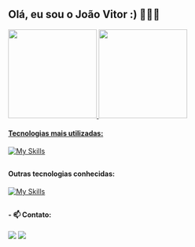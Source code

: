 ## Olá, eu sou o João Vitor :) 👨🏽‍💻

<div align="left">

  <a href="https://github.com/joaovtmarques">
  <img height="180em" src="https://github-readme-stats.vercel.app/api?username=joaovtmarques&show_icons=true&theme=tokyonight"/>
  <img height="180em" src="https://github-readme-stats.vercel.app/api/top-langs/?username=joaovtmarques&layout=compact&theme=tokyonight"/>
</div>

#### Tecnologias mais utilizadas:
<!-- <div style="display: inline_block"><br>
  <img align="center" alt="João-Ts" height="30" width="40" src="https://raw.githubusercontent.com/devicons/devicon/master/icons/typescript/typescript-plain.svg">
  <img align="center" alt="Node-icon" height="40" width="50" src="https://cdn.jsdelivr.net/gh/devicons/devicon/icons/nodejs/nodejs-original-wordmark.svg" />  
  <img align="center" alt="João-React" height="30" width="40" src="https://raw.githubusercontent.com/devicons/devicon/master/icons/react/react-original.svg">
  <img align="center" alt="João-Js" height="30" width="40" src="https://raw.githubusercontent.com/devicons/devicon/master/icons/javascript/javascript-plain.svg">
  <img align="center" alt="João-CSS" height="30" width="40" src="https://raw.githubusercontent.com/devicons/devicon/master/icons/css3/css3-original.svg">
  <img align="center" alt="João-PostgreSQL" height="30" width="40" src="https://raw.githubusercontent.com/devicons/devicon/master/icons/postgresql/postgresql-original.svg">
</div> -->
  
[![My Skills](https://skillicons.dev/icons?i=nodejs,react,js,ts,postgres,tailwind,java&theme=dark)](https://skillicons.dev)
  
##

#### Outras tecnologias conhecidas:
<!--  <div style="display: inline_block">
   <img align="center" alt="Java-icon" height="40" width="50" src="https://cdn.jsdelivr.net/gh/devicons/devicon/icons/java/java-original-wordmark.svg" />
   <img align="center" alt="João-Heroku" height="30" width="40" src="https://cdn.jsdelivr.net/gh/devicons/devicon/icons/kotlin/kotlin-original.svg" />
   <img align="center" alt="João-HTML" height="30" width="40" src="https://raw.githubusercontent.com/devicons/devicon/master/icons/html5/html5-original.svg">
   <img align="center" alt="Sql-icon" height="40" width="50" src="https://cdn.jsdelivr.net/gh/devicons/devicon/icons/mysql/mysql-original-wordmark.svg" />
   <img align="center" alt="João-Firebase" height="30" width="40" src="https://raw.githubusercontent.com/devicons/devicon/master/icons/firebase/firebase-plain.svg">
   <img align="center" alt="João-Heroku" height="30" width="40" src="https://raw.githubusercontent.com/devicons/devicon/master/icons/heroku/heroku-original.svg">

 </div> -->
  
[![My Skills](https://skillicons.dev/icons?i=php,laravel,html,css,mysql,sqlite,figma,unreal&theme=dark)](https://skillicons.dev)
 
 ##
 
 #### - :mailbox: Contato:
<div> 
  <a href = "mailto:jvsilvam@outlook.com"><img src="https://img.shields.io/badge/Microsoft_Outlook-0078D4?style=for-the-badge&logo=microsoft-      outlook&logoColor=white"target="_blank"></a>
 <a target="_blank" href="https://www.linkedin.com/in/joão-vitor-da-silva-marques-944b461bb/"><img src="https://img.shields.io/badge/-LinkedIn-%230077B5?style=for-the-badge&logo=linkedin&logoColor=white" target="_blank"></a> 
</div>
